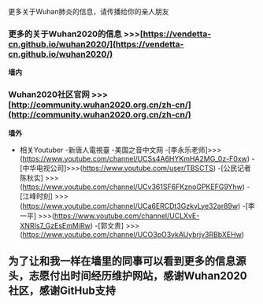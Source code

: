 更多关于Wuhan肺炎的信息，请传播给你的亲人朋友
### 更多的关于Wuhan2020的信息 >>>[https://vendetta-cn.github.io/wuhan2020/](https://vendetta-cn.github.io/wuhan2020/)

**墙内**
### Wuhan2020社区官网 >>> [http://community.wuhan2020.org.cn/zh-cn/](http://community.wuhan2020.org.cn/zh-cn/) 

**墙外**
- 相关Youtuber
-新唐人電視臺
-美国之音中文网
-[李永乐老师]>>>(https://www.youtube.com/channel/UCSs4A6HYKmHA2MG_0z-F0xw)
-[中华电视公司]>>>(https://www.youtube.com/user/TBSCTS)
-[公民记者陈秋实] >>>(https://www.youtube.com/channel/UCv361SF6FKznoGPKEFG9Yhw)
-[江峰时刻] >>>(https://www.youtube.com/channel/UCa6ERCDt3GzkvLye32ar89w)
-[李一平] >>>(https://www.youtube.com/channel/UCLXvE-XNRIs7_GzEsEmMiRw)
-[郭文贵] >>>(https://www.youtube.com/channel/UCO3pO3ykAUybrjv3RBbXEHw)
## 为了让和我一样在墙里的同事可以看到更多的信息源头，志愿付出时间经历维护网站，感谢Wuhan2020社区，感谢GitHub支持
